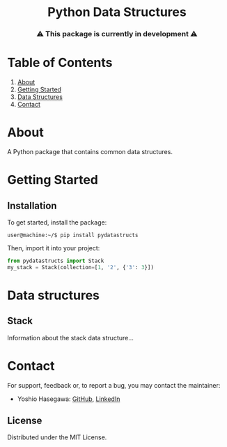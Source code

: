 <h1 align="center">Python Data Structures</h1>
<h3 align="center">⚠️ This package is currently in development ⚠️</h3>

<!-- BODY -->
# Table of Contents
1. [About](#about)
2. [Getting Started](#getting-started)
3. [Data Structures](#data-structures)
4. [Contact](#contact)

# About
A Python package that contains common data structures.

# Getting Started
## Installation
To get started, install the package:
```console
user@machine:~/$ pip install pydatastructs
```

Then, import it into your project:
```python
from pydatastructs import Stack
my_stack = Stack(collection=[1, '2', {'3': 3}])
```

# Data structures
## Stack
Information about the stack data structure...

# Contact
For support, feedback or, to report a bug, you may contact the maintainer:
- Yoshio Hasegawa: [GitHub](https://github.com/yoshiohasegawa), [LinkedIn](https://www.linkedin.com/in/yoshiohasegawa/)

## License
Distributed under the MIT License.
